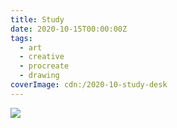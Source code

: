 ```yaml
---
title: Study
date: 2020-10-15T00:00:00Z
tags:
  - art
  - creative
  - procreate
  - drawing
coverImage: cdn:/2020-10-study-desk
---
```


![](cdn:/2020-10-study-desk?class=fw)
